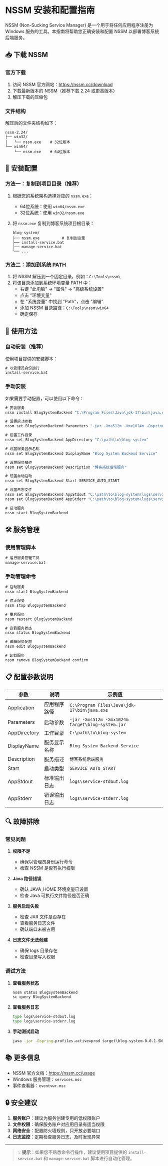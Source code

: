 # NSSM 安装和配置指南

NSSM (Non-Sucking Service Manager) 是一个用于将任何应用程序注册为 Windows 服务的工具。本指南将帮助您正确安装和配置 NSSM 以部署博客系统后端服务。

## 📥 下载 NSSM

### 官方下载

1. 访问 NSSM 官方网站：https://nssm.cc/download
2. 下载最新版本的 NSSM（推荐下载 2.24 或更高版本）
3. 解压下载的压缩包

### 文件结构

解压后的文件夹结构如下：
```
nssm-2.24/
├── win32/
│   └── nssm.exe    # 32位版本
└── win64/
    └── nssm.exe    # 64位版本
```

## 🔧 安装配置

### 方法一：复制到项目目录（推荐）

1. 根据您的系统架构选择对应的 `nssm.exe`：
   - 64位系统：使用 `win64/nssm.exe`
   - 32位系统：使用 `win32/nssm.exe`

2. 将 `nssm.exe` 复制到博客系统项目根目录：
   ```
   blog-system/
   ├── nssm.exe          # 复制到这里
   ├── install-service.bat
   ├── manage-service.bat
   └── ...
   ```

### 方法二：添加到系统 PATH

1. 将 NSSM 解压到一个固定目录，例如：`C:\Tools\nssm\`
2. 将该目录添加到系统环境变量 PATH 中：
   - 右键 "此电脑" → "属性" → "高级系统设置"
   - 点击 "环境变量"
   - 在 "系统变量" 中找到 "Path"，点击 "编辑"
   - 添加 NSSM 目录路径：`C:\Tools\nssm\win64`
   - 确定保存

## 🚀 使用方法

### 自动安装（推荐）

使用项目提供的安装脚本：

```cmd
# 以管理员身份运行
install-service.bat
```

### 手动安装

如果需要手动配置，可以使用以下命令：

```cmd
# 安装服务
nssm install BlogSystemBackend "C:\Program Files\Java\jdk-17\bin\java.exe"

# 设置启动参数
nssm set BlogSystemBackend Parameters "-jar -Xms512m -Xmx1024m -Dspring.profiles.active=prod target\blog-system-0.0.1-SNAPSHOT.jar"

# 设置工作目录
nssm set BlogSystemBackend AppDirectory "C:\path\to\blog-system"

# 设置服务显示名称
nssm set BlogSystemBackend DisplayName "Blog System Backend Service"

# 设置服务描述
nssm set BlogSystemBackend Description "博客系统后端服务"

# 设置自动启动
nssm set BlogSystemBackend Start SERVICE_AUTO_START

# 设置日志文件
nssm set BlogSystemBackend AppStdout "C:\path\to\blog-system\logs\service-stdout.log"
nssm set BlogSystemBackend AppStderr "C:\path\to\blog-system\logs\service-stderr.log"

# 启动服务
nssm start BlogSystemBackend
```

## 🛠️ 服务管理

### 使用管理脚本

```cmd
# 运行服务管理工具
manage-service.bat
```

### 手动管理命令

```cmd
# 启动服务
nssm start BlogSystemBackend

# 停止服务
nssm stop BlogSystemBackend

# 重启服务
nssm restart BlogSystemBackend

# 查看服务状态
nssm status BlogSystemBackend

# 编辑服务配置
nssm edit BlogSystemBackend

# 卸载服务
nssm remove BlogSystemBackend confirm
```

## 📋 配置参数说明

| 参数 | 说明 | 示例值 |
|------|------|--------|
| Application | 应用程序路径 | `C:\Program Files\Java\jdk-17\bin\java.exe` |
| Parameters | 启动参数 | `-jar -Xms512m -Xmx1024m target\blog-system.jar` |
| AppDirectory | 工作目录 | `C:\path\to\blog-system` |
| DisplayName | 服务显示名称 | `Blog System Backend Service` |
| Description | 服务描述 | `博客系统后端服务` |
| Start | 启动类型 | `SERVICE_AUTO_START` |
| AppStdout | 标准输出日志 | `logs\service-stdout.log` |
| AppStderr | 错误输出日志 | `logs\service-stderr.log` |

## 🔍 故障排除

### 常见问题

1. **权限不足**
   - 确保以管理员身份运行命令
   - 检查 NSSM 是否有执行权限

2. **Java 路径错误**
   - 确认 JAVA_HOME 环境变量已设置
   - 检查 Java 可执行文件路径是否正确

3. **服务启动失败**
   - 检查 JAR 文件是否存在
   - 查看服务日志文件
   - 确认端口未被占用

4. **日志文件无法创建**
   - 确保 logs 目录存在
   - 检查目录写入权限

### 调试方法

1. **查看服务状态**
   ```cmd
   nssm status BlogSystemBackend
   sc query BlogSystemBackend
   ```

2. **查看服务日志**
   ```cmd
   type logs\service-stdout.log
   type logs\service-stderr.log
   ```

3. **手动测试启动**
   ```cmd
   java -jar -Dspring.profiles.active=prod target\blog-system-0.0.1-SNAPSHOT.jar
   ```

## 📚 更多信息

- NSSM 官方文档：https://nssm.cc/usage
- Windows 服务管理：`services.msc`
- 事件查看器：`eventvwr.msc`

## 🔒 安全建议

1. **服务账户**：建议为服务创建专用的低权限账户
2. **文件权限**：确保服务账户对应用目录有适当权限
3. **网络安全**：配置防火墙规则，只开放必要端口
4. **日志监控**：定期检查服务日志，及时发现异常

---

> 💡 **提示**：如果您不熟悉命令行操作，建议使用项目提供的 `install-service.bat` 和 `manage-service.bat` 脚本进行自动化管理。